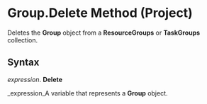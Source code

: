 
# Group.Delete Method (Project)

Deletes the  **Group** object from a **ResourceGroups** or **TaskGroups** collection.


## Syntax

 _expression_. **Delete**

 _expression_A variable that represents a  **Group** object.

